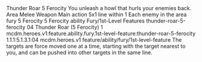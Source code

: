 <ability>
  <name>Thunder Roar</name>
  <cost>5 Ferocity</cost>
  <flavor>You unleash a howl that hurls your enemies back.</flavor>
  <keywords>
    <keyword>Area</keyword>
    <keyword>Melee</keyword>
    <keyword>Weapon</keyword>
  </keywords>
  <type>Main action</type>
  <distance>5x1 line within 1</distance>
  <target>Each enemy in the area</target>
  <metadata>
    <class>fury</class>
    <cost>5 Ferocity</cost>
    <cost_amount>5</cost_amount>
    <cost_resource>Ferocity</cost_resource>
    <feature_type>ability</feature_type>
    <file_dpath>Fury/1st-Level Features</file_dpath>
    <item_id>thunder-roar-5-ferocity</item_id>
    <item_index>04</item_index>
    <item_name>Thunder Roar (5 Ferocity)</item_name>
    <level>1</level>
    <scc>mcdm.heroes.v1:feature.ability.fury.1st-level-feature:thunder-roar-5-ferocity</scc>
    <scdc>1.1.1:5.1.3.1:04</scdc>
    <source>mcdm.heroes.v1</source>
    <type>feature/ability/fury/1st-level-feature</type>
  </metadata>
  <effects>
    <effect type="mundane">The targets are force moved one at a time, starting with the target nearest to you, and can be pushed into other targets in the same line.</effect>
  </effects>
</ability>
